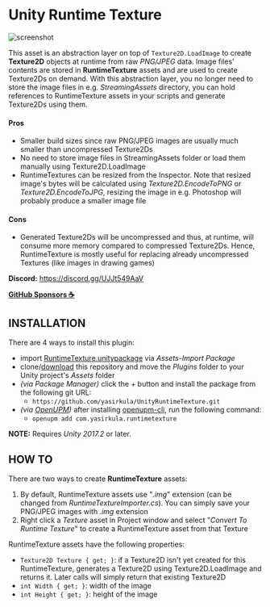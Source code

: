 # Unity Runtime Texture

![screenshot](Images/RuntimeTextureInspector.png)

This asset is an abstraction layer on top of `Texture2D.LoadImage` to create **Texture2D** objects at runtime from raw *PNG/JPEG* data. Image files' contents are stored in **RuntimeTexture** assets and are used to create Texture2Ds on demand. With this abstraction layer, you no longer need to store the image files in e.g. *StreamingAssets* directory, you can hold references to RuntimeTexture assets in your scripts and generate Texture2Ds using them.

#### Pros

- Smaller build sizes since raw PNG/JPEG images are usually much smaller than uncompressed Texture2Ds
- No need to store image files in StreamingAssets folder or load them manually using Texture2D.LoadImage
- RuntimeTextures can be resized from the Inspector. Note that resized image's bytes will be calculated using *Texture2D.EncodeToPNG* or *Texture2D.EncodeToJPG*, resizing the image in e.g. Photoshop will probably produce a smaller image file

#### Cons

- Generated Texture2Ds will be uncompressed and thus, at runtime, will consume more memory compared to compressed Texture2Ds. Hence, RuntimeTexture is mostly useful for replacing already uncompressed Textures (like images in drawing games)

**Discord:** https://discord.gg/UJJt549AaV

**[GitHub Sponsors ☕](https://github.com/sponsors/yasirkula)**

## INSTALLATION

There are 4 ways to install this plugin:

- import [RuntimeTexture.unitypackage](https://github.com/yasirkula/UnityRuntimeTexture/releases) via *Assets-Import Package*
- clone/[download](https://github.com/yasirkula/UnityRuntimeTexture/archive/master.zip) this repository and move the *Plugins* folder to your Unity project's *Assets* folder
- *(via Package Manager)* click the + button and install the package from the following git URL:
  - `https://github.com/yasirkula/UnityRuntimeTexture.git`
- *(via [OpenUPM](https://openupm.com))* after installing [openupm-cli](https://github.com/openupm/openupm-cli), run the following command:
  - `openupm add com.yasirkula.runtimetexture`

**NOTE:** Requires *Unity 2017.2* or later.

## HOW TO

There are two ways to create **RuntimeTexture** assets:

1. By default, RuntimeTexture assets use "*.img*" extension (can be changed from *RuntimeTextureImporter.cs*). You can simply save your PNG/JPEG images with *.img* extension
2. Right click a *Texture* asset in Project window and select "*Convert To Runtime Texture*" to create a RuntimeTexture asset from that Texture

RuntimeTexture assets have the following properties:

- `Texture2D Texture { get; }`: if a Texture2D isn't yet created for this RuntimeTexture, generates a Texture2D using Texture2D.LoadImage and returns it. Later calls will simply return that existing Texture2D
- `int Width { get; }`: width of the image
- `int Height { get; }`: height of the image

